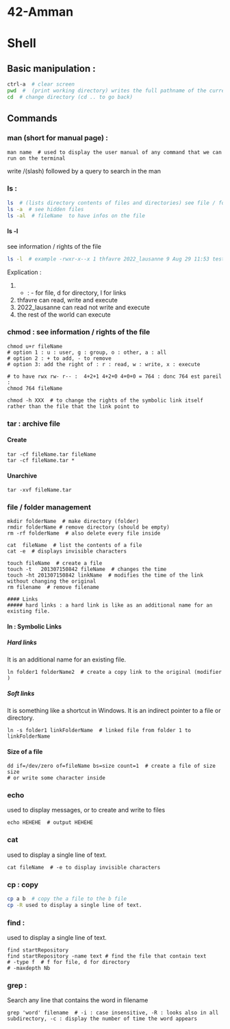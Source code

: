 # 42-Amman
# Shell

## Basic manipulation :
```bash
ctrl-a  # clear screen
pwd  #  (print working directory) writes the full pathname of the current working directory to the standard output.
cd  # change directory (cd .. to go back)
```

## Commands
### man (short for manual page) :
```shell
man name  # used to display the user manual of any command that we can run on the terminal
```
write /(slash) followed by a query to search in the man

### ls : 
```bash
ls  # (lists directory contents of files and directories) see file / folder
ls -a  # see hidden files
ls -al  # fileName	to have infos on the file
```
#### ls -l
see information / rights of the file
```bash
ls -l  # example -rwxr-x--x 1 thfavre 2022_lausanne 9 Aug 29 11:53 testShell00.txt 
``` 
Explication :
1) - : - for file, d for directory, l for links
2) thfavre can read, write and execute
3) 2022_lausanne can read not write and execute
4) the rest of the world can execute

### chmod : see information / rights of the file
```shell
chmod u+r fileName
# option 1 : u : user, g : group, o : other, a : all 
# option 2 : + to add, - to remove
# option 3: add the right of : r : read, w : write, x : execute

# to have rwx rw- r-- :  4+2+1 4+2+0 4+0+0 = 764 : donc 764 est pareil : 
chmod 764 fileName

chmod -h XXX  # to change the rights of the symbolic link itself rather than the file that the link point to
```



### tar : archive file 
#### Create
```shell
tar -cf fileName.tar fileName
tar -cf fileName.tar * 
```
#### Unarchive
```shell
tar -xvf fileName.tar
```

### file / folder management
```shell
mkdir folderName  # make directory (folder)
rmdir folderName # remove directory (should be empty)
rm -rf folderName  # also delete every file inside 

cat  fileName  # list the contents of a file
cat -e  # displays invisible characters

touch fileName  # create a file 
touch -t   201307150842 fileName  # changes the time
touch -ht 201307150842 linkName  # modifies the time of the link without changing the original
rm filename  # remove filename

#### Links
##### hard links : a hard link is like as an additional name for an existing file.
```

#### ln : Symbolic Links
##### Hard links
It is an additional name for an existing file.
```shell
ln folder1 folderName2  # create a copy link to the original (modifier )
```
##### Soft links
It is something like a shortcut in Windows. It is an indirect pointer to a file or directory.
```shell
ln -s folder1 linkFolderName  # linked file from folder 1 to linkFolderName 
```

#### Size of a file 
```shell
dd if=/dev/zero of=fileName bs=size count=1  # create a file of size size
# or write some character inside
```

### echo
  used to display messages, or to create and write to files
```shell
echo HEHEHE  # output HEHEHE
```

### cat
used to display a single line of text.
```shell
cat fileName  # -e to display invisible characters
```

### cp : copy
```bash
cp a b  # copy the a file to the b file
cp -R used to display a single line of text.
```

### find :
used to display a single line of text.
```
find startRepository
find startRepository -name text # find the file that contain text
# -type f  # f for file, d for directory
# -maxdepth Nb

```

### grep :
Search any line that contains the word in filename
```shell
grep 'word' filename  # -i : case insensitive, -R : looks also in all subdirectory, -c : display the number of time the word appears
```

